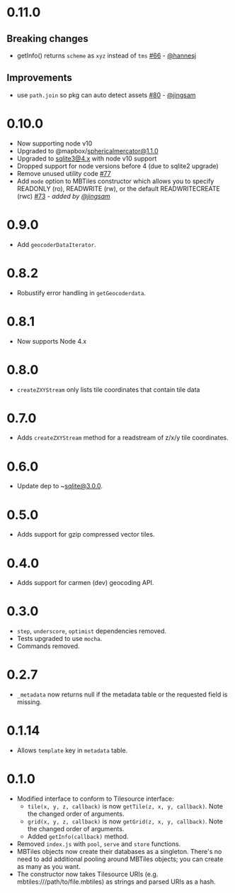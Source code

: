 # 0.11.0

## Breaking changes
- getInfo() returns `scheme` as `xyz` instead of `tms` [#66](https://github.com/mapbox/node-mbtiles/pull/66) - [@hannesj](https://github.com/hannesj)

## Improvements

- use `path.join` so pkg can auto detect assets [#80](https://github.com/mapbox/node-mbtiles/pull/80) - [@jingsam](https://github.com/jingsam)

# 0.10.0

- Now supporting node v10
- Upgraded to @mapbox/sphericalmercator@1.1.0
- Upgraded to sqlite3@4.x with node v10 support
- Dropped support for node versions before 4 (due to sqlite2 upgrade)
- Remove unused utility code [#77](https://github.com/mapbox/node-mbtiles/pull/77)
- Add `mode` option to MBTiles constructor which allows you to specify READONLY (ro), READWRITE (rw), or the default READWRITECREATE (rwc) [#73](https://github.com/mapbox/node-mbtiles/pull/73) - _added by [@jingsam](https://github.com/jingsam)_

# 0.9.0

- Add `geocoderDataIterator`.

# 0.8.2

- Robustify error handling in `getGeocoderdata`.

# 0.8.1

- Now supports Node 4.x

# 0.8.0

- `createZXYStream` only lists tile coordinates that contain tile data

# 0.7.0

- Adds `createZXYStream` method for a readstream of z/x/y tile coordinates.

# 0.6.0

- Update dep to ~sqlite@3.0.0.

# 0.5.0

- Adds support for gzip compressed vector tiles.

# 0.4.0

- Adds support for carmen (dev) geocoding API.

# 0.3.0

- `step`, `underscore`, `optimist` dependencies removed.
- Tests upgraded to use `mocha`.
- Commands removed.

# 0.2.7

- `_metadata` now returns null if the metadata table or the requested field is
    missing.

# 0.1.14

- Allows `template` key in `metadata` table.

# 0.1.0

- Modified interface to conform to Tilesource interface:
  - `tile(x, y, z, callback)` is now `getTile(z, x, y, callback)`. Note the changed order of arguments.
  - `grid(x, y, z, callback)` is now `getGrid(z, x, y, callback)`. Note the changed order of arguments.
  - Added `getInfo(callback)` method.
- Removed `index.js` with `pool`, `serve` and `store` functions.
- MBTiles objects now create their databases as a singleton. There's no need to add additional pooling around MBTiles objects; you can create as many as you want.
- The constructor now takes Tilesource URIs (e.g. mbtiles:///path/to/file.mbtiles) as strings and parsed URIs as a hash.
